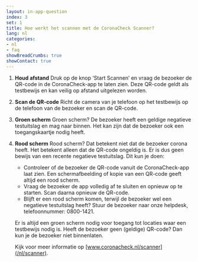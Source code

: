 ```yaml
---
layout: in-app-question
index: 3
set: 1
title: Hoe werkt het scannen met de CoronaCheck Scanner?
lang: nl
categories:
- nl
- faq
showBreadCrumbs: true
showContact: true
---
```

1. **Houd afstand**
    Druk op de knop ‘Start Scannen’ en vraag de bezoeker de QR-code in de CoronaCheck-app te laten zien. Deze QR-code geldt als testbewijs en kan veilig op afstand uitgelezen worden.

2. **Scan de QR-code**
    Richt de camera van je telefoon op het testbewijs op de telefoon van de bezoeker en scan de QR-code.

3. **Groen scherm**
    Groen scherm? De bezoeker heeft een geldige negatieve testuitslag en mag naar binnen. Het kan zijn dat de bezoeker ook een toegangskaartje nodig heeft. 

4. **Rood scherm**
    Rood scherm? Dat betekent niet dat de bezoeker corona heeft. Het betekent alleen dat de QR-code ongeldig is. Er is dus geen bewijs van een recente negatieve testuitslag. Dit kun je doen:

    - Controleer of de bezoeker de QR-code vanuit de CoronaCheck-app laat zien. Een schermafbeelding of kopie van een QR-code geeft altijd een rood scherm. 
    - Vraag de bezoeker de app volledig af te sluiten en opnieuw op te starten. Scan daarna opnieuw de QR-code.
    - Blijft er een rood scherm komen, terwijl de bezoeker wel een negatieve testuitslag heeft? Stuur de bezoeker naar onze helpdesk, telefoonnummer: 0800-1421.

    Er is altijd een groen scherm nodig voor toegang tot locaties waar een testbewijs nodig is. Heeft de bezoeker geen (geldige) QR-code? Dan kun je de bezoeker niet binnenlaten. 

    Kijk voor meer informatie op [www.coronacheck.nl/scanner](/nl/scanner).
